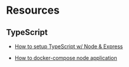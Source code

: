 # Resources

## TypeScript

- [How to setup TypeScript w/ Node & Express](https://blog.logrocket.com/how-to-set-up-node-typescript-express/)

- [How to docker-compose node application](https://blog.logrocket.com/node-js-docker-improve-dx-docker-compose/)
